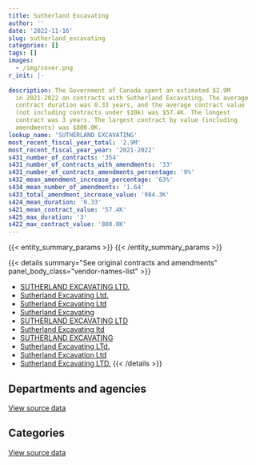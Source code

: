 ```yaml
---
title: Sutherland Excavating
author: ''
date: '2022-11-16'
slug: sutherland_excavating
categories: []
tags: []
images:
  - /img/cover.png
r_init: |-
  
description: The Government of Canada spent an estimated $2.9M
  in 2021-2022 on contracts with Sutherland Excavating. The average
  contract duration was 0.33 years, and the average contract value
  (not including contracts under $10k) was $57.4K. The longest
  contract was 3 years. The largest contract by value (including
  amendments) was $800.0K.
lookup_name: 'SUTHERLAND EXCAVATING'
most_recent_fiscal_year_total: '2.9M'
most_recent_fiscal_year_year: '2021-2022'
s431_number_of_contracts: '354'
s431_number_of_contracts_with_amendments: '33'
s431_number_of_contracts_amendments_percentage: '9%'
s432_mean_amendment_increase_percentage: '63%'
s434_mean_number_of_amendments: '1.64'
s433_total_amendment_increase_value: '984.3K'
s424_mean_duration: '0.33'
s421_mean_contract_value: '57.4K'
s425_max_duration: '3'
s422_max_contract_value: '800.0K'
---
```


<script src="/rmarkdown-libs/htmlwidgets/htmlwidgets.js"></script>
<link href="/rmarkdown-libs/datatables-css/datatables-crosstalk.css" rel="stylesheet" />
<script src="/rmarkdown-libs/datatables-binding/datatables.js"></script>
<script src="/rmarkdown-libs/jquery/jquery-3.6.0.min.js"></script>
<link href="/rmarkdown-libs/dt-core-bootstrap/css/dataTables.bootstrap.min.css" rel="stylesheet" />
<link href="/rmarkdown-libs/dt-core-bootstrap/css/dataTables.bootstrap.extra.css" rel="stylesheet" />
<script src="/rmarkdown-libs/dt-core-bootstrap/js/jquery.dataTables.min.js"></script>
<script src="/rmarkdown-libs/dt-core-bootstrap/js/dataTables.bootstrap.min.js"></script>
<link href="/rmarkdown-libs/crosstalk/css/crosstalk.min.css" rel="stylesheet" />
<script src="/rmarkdown-libs/crosstalk/js/crosstalk.min.js"></script>
<script src="/rmarkdown-libs/htmlwidgets/htmlwidgets.js"></script>
<link href="/rmarkdown-libs/datatables-css/datatables-crosstalk.css" rel="stylesheet" />
<script src="/rmarkdown-libs/datatables-binding/datatables.js"></script>
<script src="/rmarkdown-libs/jquery/jquery-3.6.0.min.js"></script>
<link href="/rmarkdown-libs/dt-core-bootstrap/css/dataTables.bootstrap.min.css" rel="stylesheet" />
<link href="/rmarkdown-libs/dt-core-bootstrap/css/dataTables.bootstrap.extra.css" rel="stylesheet" />
<script src="/rmarkdown-libs/dt-core-bootstrap/js/jquery.dataTables.min.js"></script>
<script src="/rmarkdown-libs/dt-core-bootstrap/js/dataTables.bootstrap.min.js"></script>
<link href="/rmarkdown-libs/crosstalk/css/crosstalk.min.css" rel="stylesheet" />
<script src="/rmarkdown-libs/crosstalk/js/crosstalk.min.js"></script>

{{< entity_summary_params >}}
{{< /entity_summary_params >}}

{{< details summary="See original contracts and amendments" panel_body_class="vendor-names-list" >}}
- [SUTHERLAND EXCAVATING LTD.](https://search.open.canada.ca/en/ct/?sort=contract_value_f%20desc&page=1&search_text=%22SUTHERLAND%20EXCAVATING%20LTD.%22)
- [Sutherland Excavating Ltd.](https://search.open.canada.ca/en/ct/?sort=contract_value_f%20desc&page=1&search_text=%22Sutherland%20Excavating%20Ltd.%22)
- [Sutherland Excavating Ltd](https://search.open.canada.ca/en/ct/?sort=contract_value_f%20desc&page=1&search_text=%22Sutherland%20Excavating%20Ltd%22)
- [Sutherland Excavating](https://search.open.canada.ca/en/ct/?sort=contract_value_f%20desc&page=1&search_text=%22Sutherland%20Excavating%22)
- [SUTHERLAND EXCAVATING LTD](https://search.open.canada.ca/en/ct/?sort=contract_value_f%20desc&page=1&search_text=%22SUTHERLAND%20EXCAVATING%20LTD%22)
- [Sutherland Excavating ltd](https://search.open.canada.ca/en/ct/?sort=contract_value_f%20desc&page=1&search_text=%22Sutherland%20Excavating%20ltd%22)
- [SUTHERLAND EXCAVATING](https://search.open.canada.ca/en/ct/?sort=contract_value_f%20desc&page=1&search_text=%22SUTHERLAND%20EXCAVATING%22)
- [Sutherland Excavating LTd.](https://search.open.canada.ca/en/ct/?sort=contract_value_f%20desc&page=1&search_text=%22Sutherland%20Excavating%20LTd.%22)
- [Sutherland Excavation Ltd](https://search.open.canada.ca/en/ct/?sort=contract_value_f%20desc&page=1&search_text=%22Sutherland%20Excavation%20Ltd%22)
- [Sutherland Excavating LTD.](https://search.open.canada.ca/en/ct/?sort=contract_value_f%20desc&page=1&search_text=%22Sutherland%20Excavating%20LTD.%22)
{{< /details >}}

## Departments and agencies

<div id="htmlwidget-1" style="width:100%;height:auto;" class="datatables html-widget"></div>
<script type="application/json" data-for="htmlwidget-1">{"x":{"style":"bootstrap","filter":"none","vertical":false,"data":[["<a href=\"/departments/csc-scc/\">Correctional Service of Canada<\/a>","<a href=\"/departments/dfo-mpo/\">Fisheries and Oceans Canada<\/a>","<a href=\"/departments/dnd-mdn/\">National Defence<\/a>","<a href=\"/departments/ec/\">Environment and Climate Change Canada<\/a>","<a href=\"/departments/pwgsc-tpsgc/\">Public Services and Procurement Canada<\/a>","<a href=\"/departments/rcmp-grc/\">Royal Canadian Mounted Police<\/a>"],[null,null,389717.85,null,3425452.74,598338.89],[null,69575,228868.24,null,3114770.49,738566.1],[null,286978.95,245481.73,null,1486040.39,469318.45],[14823.5,207607.22,372570.47,30762.5,1589543.7,652214.87]],"container":"<table class=\"table table-striped table-hover row-border order-column display\">\n  <thead>\n    <tr>\n      <th>Department<\/th>\n      <th>2018-2019<\/th>\n      <th>2019-2020<\/th>\n      <th>2020-2021<\/th>\n      <th>2021-2022<\/th>\n    <\/tr>\n  <\/thead>\n<\/table>","options":{"order":[[4,"desc"]],"pageLength":10,"autoWidth":true,"columnDefs":[{"targets":1,"render":"function(data, type, row, meta) {\n    return type !== 'display' ? data : DTWidget.formatCurrency(data, \"$\", 2, 3, \",\", \".\", true, null);\n  }"},{"targets":2,"render":"function(data, type, row, meta) {\n    return type !== 'display' ? data : DTWidget.formatCurrency(data, \"$\", 2, 3, \",\", \".\", true, null);\n  }"},{"targets":3,"render":"function(data, type, row, meta) {\n    return type !== 'display' ? data : DTWidget.formatCurrency(data, \"$\", 2, 3, \",\", \".\", true, null);\n  }"},{"targets":4,"render":"function(data, type, row, meta) {\n    return type !== 'display' ? data : DTWidget.formatCurrency(data, \"$\", 2, 3, \",\", \".\", true, null);\n  }"},{"width":"16%","targets":[1,2,3,4]},{"className":"dt-right","targets":[1,2,3,4]}],"orderClasses":false}},"evals":["options.columnDefs.0.render","options.columnDefs.1.render","options.columnDefs.2.render","options.columnDefs.3.render"],"jsHooks":[]}</script>
<p class="text-right">
<a href="https://github.com/GoC-Spending/contracts-data/tree/main/data/out/vendors/sutherland_excavating/summary_by_fiscal_year_by_department.csv" class="source-data-link btn btn-link">View source data</a>
</p>

## Categories

<div id="htmlwidget-2" style="width:100%;height:auto;" class="datatables html-widget"></div>
<script type="application/json" data-for="htmlwidget-2">{"x":{"style":"bootstrap","filter":"none","vertical":false,"data":[["<a href=\"/categories/facilities_and_construction/\">Facilities and construction<\/a>","<a href=\"/categories/professional_services/\">Professional services<\/a>","<a href=\"/categories/transportation_and_logistics/\">Transportation and logistics<\/a>","<a href=\"/categories/industrial_products_and_services/\">Industrial products and services<\/a>"],[3486415.36,301103.12,625991,null],[3603613.22,530533.07,null,17633.54],[2049753.93,392386.17,10508.7,35170.73],[2029733.91,541685.61,null,296102.75]],"container":"<table class=\"table table-striped table-hover row-border order-column display\">\n  <thead>\n    <tr>\n      <th>Category<\/th>\n      <th>2018-2019<\/th>\n      <th>2019-2020<\/th>\n      <th>2020-2021<\/th>\n      <th>2021-2022<\/th>\n    <\/tr>\n  <\/thead>\n<\/table>","options":{"order":[[4,"desc"]],"dom":"t","pageLength":30,"autoWidth":true,"columnDefs":[{"targets":1,"render":"function(data, type, row, meta) {\n    return type !== 'display' ? data : DTWidget.formatCurrency(data, \"$\", 2, 3, \",\", \".\", true, null);\n  }"},{"targets":2,"render":"function(data, type, row, meta) {\n    return type !== 'display' ? data : DTWidget.formatCurrency(data, \"$\", 2, 3, \",\", \".\", true, null);\n  }"},{"targets":3,"render":"function(data, type, row, meta) {\n    return type !== 'display' ? data : DTWidget.formatCurrency(data, \"$\", 2, 3, \",\", \".\", true, null);\n  }"},{"targets":4,"render":"function(data, type, row, meta) {\n    return type !== 'display' ? data : DTWidget.formatCurrency(data, \"$\", 2, 3, \",\", \".\", true, null);\n  }"},{"width":"16%","targets":[1,2,3,4]},{"className":"dt-right","targets":[1,2,3,4]}],"orderClasses":false,"lengthMenu":[10,25,30,50,100]}},"evals":["options.columnDefs.0.render","options.columnDefs.1.render","options.columnDefs.2.render","options.columnDefs.3.render"],"jsHooks":[]}</script>
<p class="text-right">
<a href="https://github.com/GoC-Spending/contracts-data/tree/main/data/out/vendors/sutherland_excavating/summary_by_fiscal_year_by_category.csv" class="source-data-link btn btn-link">View source data</a>
</p>
